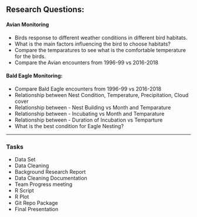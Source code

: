 ## Research Questions: 
#### Avian Monitoring
* Birds response to different weather conditions in different bird habitats.
* What is the main factors influencing the bird to choose habitats?
* Compare the temparatures to see what is the comfortable temperature for the birds.
* Compare the Avian encounters from 1996-99 vs 2016-2018 



#### Bald Eagle Monitoring:
* Compare Bald Eagle encounters from 1996-99 vs 2016-2018
* Relationship between Nest Condition, Temperature, Precipitation, Cloud cover
* Relationship between - Nest Building vs Month and Temparature
* Relationship between - Incubating vs Month and Temparature
* Relationship between - Duration of Incubation vs Temparture
* What is the best condition for Eagle Nesting?




___
### Tasks

* Data Set
* Data Cleaning
* Background Research Report
* Data Cleaning Documentation
* Team Progress meeting
* R Script
* R Plot
* Git Repo Package
* Final Presentation
